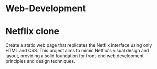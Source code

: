 # Web-Development
# Netflix clone
Create a static web page that replicates the Netflix interface using only HTML and CSS. This project aims to mimic Netflix's visual design and layout, providing a solid foundation for front-end web development principles and design techniques.
